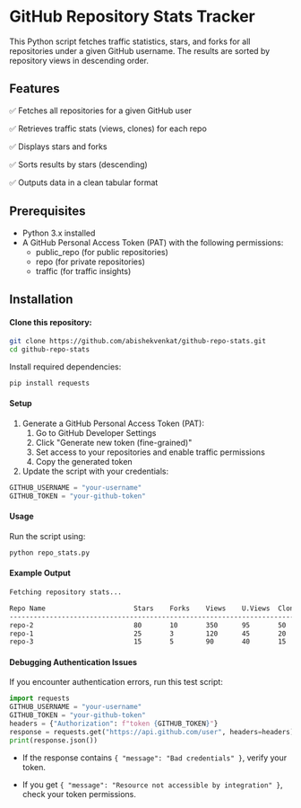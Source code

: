 # GitHub Repository Stats Tracker

This Python script fetches traffic statistics, stars, and forks for all repositories under a given GitHub username. The results are sorted by repository views in descending order.

## Features

✅ Fetches all repositories for a given GitHub user

✅ Retrieves traffic stats (views, clones) for each repo

✅ Displays stars and forks

✅ Sorts results by stars (descending)

✅ Outputs data in a clean tabular format

## Prerequisites

- Python 3.x installed
- A GitHub Personal Access Token (PAT) with the following permissions:
  - public_repo (for public repositories)
  - repo (for private repositories)
  - traffic (for traffic insights)

## Installation

#### Clone this repository:

```bash
git clone https://github.com/abishekvenkat/github-repo-stats.git
cd github-repo-stats
```
Install required dependencies:

```bash
pip install requests
```
#### Setup

1. Generate a GitHub Personal Access Token (PAT):
   1. Go to GitHub Developer Settings
   2. Click "Generate new token (fine-grained)"
   3. Set access to your repositories and enable traffic permissions
   4. Copy the generated token
2. Update the script with your credentials:
```python
GITHUB_USERNAME = "your-username"
GITHUB_TOKEN = "your-github-token"
```
#### Usage

Run the script using:

```bash
python repo_stats.py
```

#### Example Output

```bash
Fetching repository stats...

Repo Name                      Stars    Forks    Views    U.Views  Clones   U.Clones  
--------------------------------------------------------------------------------
repo-2                         80       10       350      95       50       30  
repo-1                         25       3        120      45       20       10  
repo-3                         15       5        90       40       15       8  
```

#### Debugging Authentication Issues

If you encounter authentication errors, run this test script:

```python
import requests
GITHUB_USERNAME = "your-username"
GITHUB_TOKEN = "your-github-token"
headers = {"Authorization": f"token {GITHUB_TOKEN}"}
response = requests.get("https://api.github.com/user", headers=headers)
print(response.json())
```
- If the response contains `{ "message": "Bad credentials" }`, verify your token.

- If you get `{ "message": "Resource not accessible by integration" }`, check your token permissions.
